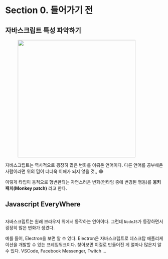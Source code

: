 # Section 0. 들어가기 전

## 자바스크립트 특성 파악하기 &#x20;

<figure><img src="https://www.freecodecamp.org/news/content/images/2019/07/best-js-meme-to-date-2.png" alt="" width="375"><figcaption></figcaption></figure>

자바스크립트는 역사적으로 굉장히 많은 변화를 이뤄온 언어이다. 다른 언어를 공부해온 사람이라면 위의 밈이 더더욱 이해가 되지 않을 것,, 😂

이렇게 타입이 동적으로 형변환되는 자연스러운 변화(런타임 중에 변경된 행동)를 **몽키 패치(Monkey patch)** 라고 한다.

## Javascript EveryWhere



<figure><img src="https://webhostinggeeks.com/blog/wp-content/uploads/2023/05/JavaScript-Everywhere-980x513-optimized.png" alt=""><figcaption></figcaption></figure>

자바스크립트는 원래 브라우저 위에서 동작하는 언어이다. 그런데 `NodeJS`가 등장하면서 굉장히 많은 변화가 생겼다.

예를 들어, Electron을 보면 알 수 있다. Electron은 자바스크립트로 데스크탑 애플리케이션을 개발할 수 있는 프레임워크이다. 찾아보면 이걸로 만들어진 게 얼마나 많은지 알 수 있다. VSCode, Facebook Messenger, Twitch ...
